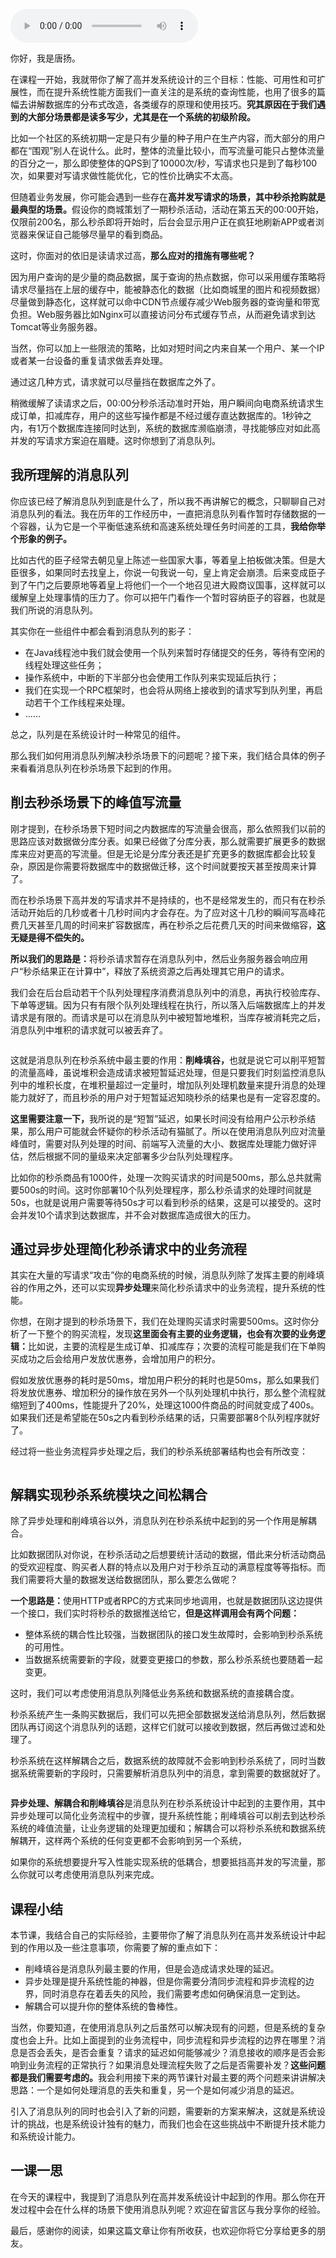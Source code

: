 <audio title="17 _ 消息队列：秒杀时如何处理每秒上万次的下单请求？" src="https://static001.geekbang.org/resource/audio/d4/eb/d4829a560385e6258804e9a5e28cfceb.mp3" controls="controls"></audio> 
<p>你好，我是唐扬。</p><p>在课程一开始，我就带你了解了高并发系统设计的三个目标：性能、可用性和可扩展性，而在提升系统性能方面我们一直关注的是系统的查询性能，也用了很多的篇幅去讲解数据库的分布式改造，各类缓存的原理和使用技巧。<strong>究其原因在于我们遇到的大部分场景都是读多写少，尤其是在一个系统的初级阶段。</strong></p><p>比如一个社区的系统初期一定是只有少量的种子用户在生产内容，而大部分的用户都在“围观”别人在说什么。此时，整体的流量比较小，而写流量可能只占整体流量的百分之一，那么即使整体的QPS到了10000次/秒，写请求也只是到了每秒100次，如果要对写请求做性能优化，它的性价比确实不太高。</p><p>但随着业务发展，你可能会遇到一些存在<strong>高并发写请求的场景，其中秒杀抢购就是最典型的场景。</strong>假设你的商城策划了一期秒杀活动，活动在第五天的00:00开始，仅限前200名，那么秒杀即将开始时，后台会显示用户正在疯狂地刷新APP或者浏览器来保证自己能够尽量早的看到商品。</p><p>这时，你面对的依旧是读请求过高，<strong>那么应对的措施有哪些呢？</strong></p><p>因为用户查询的是少量的商品数据，属于查询的热点数据，你可以采用缓存策略将请求尽量挡在上层的缓存中，能被静态化的数据（比如商城里的图片和视频数据）尽量做到静态化，这样就可以命中CDN节点缓存减少Web服务器的查询量和带宽负担。Web服务器比如Nginx可以直接访问分布式缓存节点，从而避免请求到达Tomcat等业务服务器。</p><!-- [[[read_end]]] --><p>当然，你可以加上一些限流的策略，比如对短时间之内来自某一个用户、某一个IP或者某一台设备的重复请求做丢弃处理。</p><p>通过这几种方式，请求就可以尽量挡在数据库之外了。</p><p>稍微缓解了读请求之后，00:00分秒杀活动准时开始，用户瞬间向电商系统请求生成订单，扣减库存，用户的这些写操作都是不经过缓存直达数据库的。1秒钟之内，有1万个数据库连接同时达到，系统的数据库濒临崩溃，寻找能够应对如此高并发的写请求方案迫在眉睫。这时你想到了消息队列。</p><h2>我所理解的消息队列</h2><p>你应该已经了解消息队列到底是什么了，所以我不再讲解它的概念，只聊聊自己对消息队列的看法。我在历年的工作经历中，一直把消息队列看作暂时存储数据的一个容器，认为它是一个平衡低速系统和高速系统处理任务时间差的工具，<strong>我给你举个形象的例子。</strong></p><p>比如古代的臣子经常去朝见皇上陈述一些国家大事，等着皇上拍板做决策。但是大臣很多，如果同时去找皇上，你说一句我说一句，皇上肯定会崩溃。后来变成臣子到了午门之后要原地等着皇上将他们一个一个地召见进大殿商议国事，这样就可以缓解皇上处理事情的压力了。你可以把午门看作一个暂时容纳臣子的容器，也就是我们所说的消息队列。</p><p>其实你在一些组件中都会看到消息队列的影子：</p><ul>
<li>在Java线程池中我们就会使用一个队列来暂时存储提交的任务，等待有空闲的线程处理这些任务；</li>
<li>操作系统中，中断的下半部分也会使用工作队列来实现延后执行；</li>
<li>我们在实现一个RPC框架时，也会将从网络上接收到的请求写到队列里，再启动若干个工作线程来处理。</li>
<li>……</li>
</ul><p>总之，队列是在系统设计时一种常见的组件。</p><p>那么我们如何用消息队列解决秒杀场景下的问题呢？接下来，我们结合具体的例子来看看消息队列在秒杀场景下起到的作用。</p><h2>削去秒杀场景下的峰值写流量</h2><p>刚才提到，在秒杀场景下短时间之内数据库的写流量会很高，那么依照我们以前的思路应该对数据做分库分表。如果已经做了分库分表，那么就需要扩展更多的数据库来应对更高的写流量。但是无论是分库分表还是扩充更多的数据库都会比较复杂，原因是你需要将数据库中的数据做迁移，这个时间就要按天甚至按周来计算了。</p><p>而在秒杀场景下高并发的写请求并不是持续的，也不是经常发生的，而只有在秒杀活动开始后的几秒或者十几秒时间内才会存在。为了应对这十几秒的瞬间写高峰花费几天甚至几周的时间来扩容数据库，再在秒杀之后花费几天的时间来做缩容，<strong>这无疑是得不偿失的。</strong></p><p><strong>所以我们的思路是：</strong>将秒杀请求暂存在消息队列中，然后业务服务器会响应用户“秒杀结果正在计算中”，释放了系统资源之后再处理其它用户的请求。</p><p>我们会在后台启动若干个队列处理程序消费消息队列中的消息，再执行校验库存、下单等逻辑。因为只有有限个队列处理线程在执行，所以落入后端数据库上的并发请求是有限的。而请求是可以在消息队列中被短暂地堆积，当库存被消耗完之后，消息队列中堆积的请求就可以被丢弃了。</p><p><img src="https://static001.geekbang.org/resource/image/de/ad/de0a7a65a0bf51e1463d40d666a034ad.jpg" alt=""></p><p>这就是消息队列在秒杀系统中最主要的作用：<strong>削峰填谷，</strong>也就是说它可以削平短暂的流量高峰，虽说堆积会造成请求被短暂延迟处理，但是只要我们时刻监控消息队列中的堆积长度，在堆积量超过一定量时，增加队列处理机数量来提升消息的处理能力就好了，而且秒杀的用户对于短暂延迟知晓秒杀的结果也是有一定容忍度的。</p><p><strong>这里需要注意一下，</strong>我所说的是“短暂”延迟，如果长时间没有给用户公示秒杀结果，那么用户可能就会怀疑你的秒杀活动有猫腻了。所以在使用消息队列应对流量峰值时，需要对队列处理的时间、前端写入流量的大小、数据库处理能力做好评估，然后根据不同的量级来决定部署多少台队列处理程序。</p><p>比如你的秒杀商品有1000件，处理一次购买请求的时间是500ms，那么总共就需要500s的时间。这时你部署10个队列处理程序，那么秒杀请求的处理时间就是50s，也就是说用户需要等待50s才可以看到秒杀的结果，这是可以接受的。这时会并发10个请求到达数据库，并不会对数据库造成很大的压力。</p><h2>通过异步处理简化秒杀请求中的业务流程</h2><p>其实在大量的写请求“攻击”你的电商系统的时候，消息队列除了发挥主要的削峰填谷的作用之外，还可以实现<strong>异步处理</strong>来简化秒杀请求中的业务流程，提升系统的性能。</p><p>你想，在刚才提到的秒杀场景下，我们在处理购买请求时需要500ms。这时你分析了一下整个的购买流程，发现<strong>这里面会有主要的业务逻辑，也会有次要的业务逻辑：</strong>比如说，主要的流程是生成订单、扣减库存；次要的流程可能是我们在下单购买成功之后会给用户发放优惠券，会增加用户的积分。</p><p>假如发放优惠券的耗时是50ms，增加用户积分的耗时也是50ms，那么如果我们将发放优惠券、增加积分的操作放在另外一个队列处理机中执行，那么整个流程就缩短到了400ms，性能提升了20%，处理这1000件商品的时间就变成了400s。如果我们还是希望能在50s之内看到秒杀结果的话，只需要部署8个队列程序就好了。</p><p>经过将一些业务流程异步处理之后，我们的秒杀系统部署结构也会有所改变：</p><p><img src="https://static001.geekbang.org/resource/image/3b/aa/3b19c4b5e93eeb32fd9665e330e6efaa.jpg" alt=""></p><h2>解耦实现秒杀系统模块之间松耦合</h2><p>除了异步处理和削峰填谷以外，消息队列在秒杀系统中起到的另一个作用是解耦合。</p><p>比如数据团队对你说，在秒杀活动之后想要统计活动的数据，借此来分析活动商品的受欢迎程度、购买者人群的特点以及用户对于秒杀互动的满意程度等等指标。而我们需要将大量的数据发送给数据团队，那么要怎么做呢？</p><p><strong>一个思路是：</strong>使用HTTP或者RPC的方式来同步地调用，也就是数据团队这边提供一个接口，我们实时将秒杀的数据推送给它，<strong>但是这样调用会有两个问题：</strong></p><ul>
<li>整体系统的耦合性比较强，当数据团队的接口发生故障时，会影响到秒杀系统的可用性。</li>
<li>当数据系统需要新的字段，就要变更接口的参数，那么秒杀系统也要随着一起变更。</li>
</ul><p>这时，我们可以考虑使用消息队列降低业务系统和数据系统的直接耦合度。</p><p>秒杀系统产生一条购买数据后，我们可以先把全部数据发送给消息队列，然后数据团队再订阅这个消息队列的话题，这样它们就可以接收到数据，然后再做过滤和处理了。</p><p>秒杀系统在这样解耦合之后，数据系统的故障就不会影响到秒杀系统了，同时当数据系统需要新的字段时，只需要解析消息队列中的消息，拿到需要的数据就好了。</p><p><img src="https://static001.geekbang.org/resource/image/6e/f6/6e096e287f2c418f663ab201f435a5f6.jpg" alt=""></p><p><strong>异步处理、解耦合和削峰填谷</strong>是消息队列在秒杀系统设计中起到的主要作用，其中异步处理可以简化业务流程中的步骤，提升系统性能；削峰填谷可以削去到达秒杀系统的峰值流量，让业务逻辑的处理更加缓和；解耦合可以将秒杀系统和数据系统解耦开，这样两个系统的任何变更都不会影响到另一个系统，</p><p>如果你的系统想要提升写入性能实现系统的低耦合，想要抵挡高并发的写流量，那么你就可以考虑使用消息队列来完成。</p><h2>课程小结</h2><p>本节课，我结合自己的实际经验，主要带你了解了消息队列在高并发系统设计中起到的作用以及一些注意事项，你需要了解的重点如下：</p><ul>
<li>削峰填谷是消息队列最主要的作用，但是会造成请求处理的延迟。</li>
<li>异步处理是提升系统性能的神器，但是你需要分清同步流程和异步流程的边界，同时消息存在着丢失的风险，我们需要考虑如何确保消息一定到达。</li>
<li>解耦合可以提升你的整体系统的鲁棒性。</li>
</ul><p>当然，你要知道，在使用消息队列之后虽然可以解决现有的问题，但是系统的复杂度也会上升。比如上面提到的业务流程中，同步流程和异步流程的边界在哪里？消息是否会丢失，是否会重复？请求的延迟如何能够减少？消息接收的顺序是否会影响到业务流程的正常执行？如果消息处理流程失败了之后是否需要补发？<strong>这些问题都是我们需要考虑的。</strong>我会利用接下来的两节课针对最主要的两个问题来讲讲解决思路：一个是如何处理消息的丢失和重复，另一个是如何减少消息的延迟。</p><p>引入了消息队列的同时也会引入了新的问题，需要新的方案来解决，这就是系统设计的挑战，也是系统设计独有的魅力，而我们也会在这些挑战中不断提升技术能力和系统设计能力。</p><h2>一课一思</h2><p>在今天的课程中，我提到了消息队列在高并发系统设计中起到的作用。那么你在开发过程中会在什么样的场景下使用消息队列呢？欢迎在留言区与我分享你的经验。</p><p>最后，感谢你的阅读，如果这篇文章让你有所收获，也欢迎你将它分享给更多的朋友。</p>